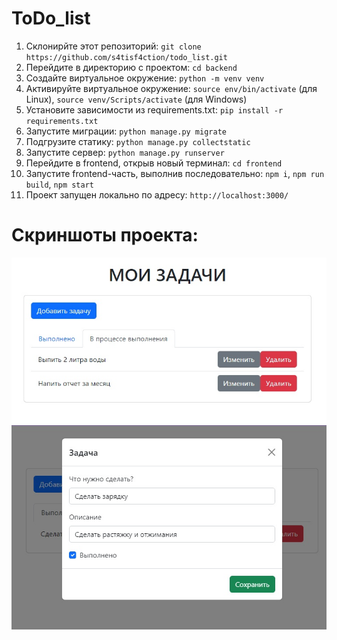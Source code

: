 # ToDo_list

1. Склонирйте этот репозиторий: `git clone https://github.com/s4tisf4ction/todo_list.git`
2. Перейдите в директорию с проектом: `cd backend`
3. Создайте виртуальное окружение: `python -m venv venv`
4. Активируйте виртуальное окружение: `source env/bin/activate` (для Linux), `source venv/Scripts/activate` (для Windows)
5. Установите зависимости из requirements.txt: `pip install -r requirements.txt`
6. Запустите миграции: `python manage.py migrate`
7. Подгрузите статику: `python manage.py collectstatic`
7. Запустите сервер: `python manage.py runserver`
8. Перейдите в frontend, открыв новый терминал: `cd frontend`
9. Запустите frontend-часть, выполнив последовательно: `npm i`, `npm run build`, `npm start`
10. Проект запущен локально по адресу: `http://localhost:3000/`


# Скриншоты проекта:
![Image alt](https://github.com/s4tisf4ction/ToDo_list/blob/main/scr10-01-2024%20235627.jpg)
![Image alt](https://github.com/s4tisf4ction/ToDo_list/blob/main/scr10-01-2024%20235637.jpg)

